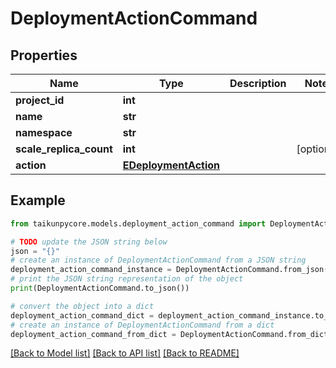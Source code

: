 # DeploymentActionCommand


## Properties

Name | Type | Description | Notes
------------ | ------------- | ------------- | -------------
**project_id** | **int** |  | 
**name** | **str** |  | 
**namespace** | **str** |  | 
**scale_replica_count** | **int** |  | [optional] 
**action** | [**EDeploymentAction**](EDeploymentAction.md) |  | 

## Example

```python
from taikunpycore.models.deployment_action_command import DeploymentActionCommand

# TODO update the JSON string below
json = "{}"
# create an instance of DeploymentActionCommand from a JSON string
deployment_action_command_instance = DeploymentActionCommand.from_json(json)
# print the JSON string representation of the object
print(DeploymentActionCommand.to_json())

# convert the object into a dict
deployment_action_command_dict = deployment_action_command_instance.to_dict()
# create an instance of DeploymentActionCommand from a dict
deployment_action_command_from_dict = DeploymentActionCommand.from_dict(deployment_action_command_dict)
```
[[Back to Model list]](../README.md#documentation-for-models) [[Back to API list]](../README.md#documentation-for-api-endpoints) [[Back to README]](../README.md)


